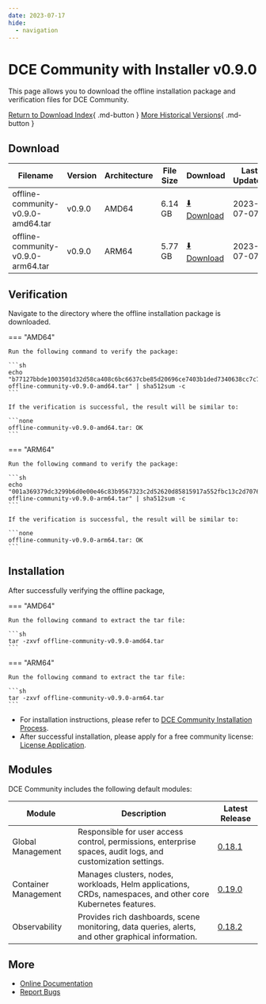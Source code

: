 ```yaml
---
date: 2023-07-17
hide:
  - navigation
---
```


# DCE Community with Installer v0.9.0

This page allows you to download the offline installation package and verification files for DCE Community.

[Return to Download Index](../index.md){ .md-button }
[More Historical Versions](./dce5-installer-history.md){ .md-button }

## Download

| Filename                             | Version | Architecture | File Size | Download                                                                                                                         | Last Updated |
| ------------------------------------ | --------| -------------| ----------| -------------------------------------------------------------------------------------------------------------------------------- | ------------ |
| offline-community-v0.9.0-amd64.tar   | v0.9.0  | AMD64        | 6.14 GB    | [:arrow_down: Download](https://qiniu-download-public.daocloud.io/DaoCloud_Enterprise/dce5/offline-community-v0.9.0-amd64.tar)   | 2023-07-07   |
| offline-community-v0.9.0-arm64.tar   | v0.9.0  | ARM64        | 5.77 GB    | [:arrow_down: Download](https://qiniu-download-public.daocloud.io/DaoCloud_Enterprise/dce5/offline-community-v0.9.0-arm64.tar)   | 2023-07-07   |

## Verification

Navigate to the directory where the offline installation package is downloaded.

=== "AMD64"

    Run the following command to verify the package:

    ```sh
    echo "b77127bbde1003501d32d58ca408c6bc6637cbe85d20696ce7403b1ded7340638cc7c7a447fe52b055ff7068e3d85399f6a68a7b9d47cd0e7bbfc4c77be4dab2  offline-community-v0.9.0-amd64.tar" | sha512sum -c
    ```

    If the verification is successful, the result will be similar to:

    ```none
    offline-community-v0.9.0-amd64.tar: OK
    ```

=== "ARM64"

    Run the following command to verify the package:

    ```sh
    echo "001a369379dc3299b6d0e00e46c83b9567323c2d52620d85815917a552fbc13c2d7076a2ad71eaff7dfbfe7ed82f68e5d30c0e53f47fa5055ef07588b4355bc3  offline-community-v0.9.0-arm64.tar" | sha512sum -c
    ```

    If the verification is successful, the result will be similar to:

    ```none
    offline-community-v0.9.0-arm64.tar: OK
    ```

## Installation

After successfully verifying the offline package,

=== "AMD64"

    Run the following command to extract the tar file:

    ```sh
    tar -zxvf offline-community-v0.9.0-amd64.tar
    ```

=== "ARM64"

    Run the following command to extract the tar file:

    ```sh
    tar -zxvf offline-community-v0.9.0-arm64.tar
    ```

- For installation instructions, please refer to [DCE Community Installation Process](../../install/community/k8s/online.md#_2).
- After successful installation, please apply for a free community license: [License Application](../../dce/license0.md).

## Modules

DCE Community includes the following default modules:

| Module          | Description                                                                                     | Latest Release                                                |
| --------------- | ----------------------------------------------------------------------------------------------- | ------------------------------------------------------------- |
| Global Management     | Responsible for user access control, permissions, enterprise spaces, audit logs, and customization settings.    | [0.18.1](../../ghippo/intro/release-notes.md#0181)    |
| Container Management  | Manages clusters, nodes, workloads, Helm applications, CRDs, namespaces, and other core Kubernetes features.       | [0.19.0](../../kpanda/intro/release-notes.md#0190)    |
| Observability         | Provides rich dashboards, scene monitoring, data queries, alerts, and other graphical information.             | [0.18.2](../../insight/intro/releasenote.md#0182)     |

## More

- [Online Documentation](../../dce/index.md)
- [Report Bugs](https://github.com/DaoCloud/DaoCloud-docs/issues)
